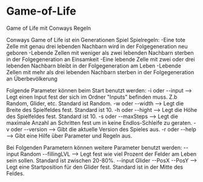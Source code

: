 # Game-of-Life
Game of Life mit Conways Regeln

Conways Game of Life ist ein Generationen Spiel
Spielregeln:
-Eine tote Zelle mit genau drei lebenden Nachbarn wird in der Folgegeneration neu geboren
-Lebende Zellen mit weniger als zwei lebenden Nachbarn sterben in der Folgegeneration an Einsamkeit
-Eine lebende Zelle mit zwei oder drei lebenden Nachbarn bleibt in der Folgegeneration am Leben
-Lebende Zellen mit mehr als drei lebenden Nachbarn sterben in der Folgegeneration an Überbevölkerung

Folgende Parameter können beim Start benutzt werden:
-i oder --input --> Legt einen Input fest der sich im Ordner "Inputs" befinden muss. Z.b Random, Glider, etc. Standard ist Random.
-w oder --width --> Legt die Breite des Spielfeldes fest. Standard ist 10.
-h oder --hight --> Legt die Höhe des Spielfeldes fest. Standard ist 10.
-s oder --maxSteps --> Legt die maximale Anzahl an Schritten fest um in keine Endlos-Schleife zu geraten.
-v oder --version --> Gibt die aktuelle Version des Spieles aus.
-r oder --help --> Gibt eine Hilfe über Parameter und Regeln aus.

Bei Folgenden Parametern können weitere Parameter benutzt werden:
--input Random --fillingLVL --> Legt fest wie viel Prozent der Felder am Leben sein sollen. Standard ist zwischen 20-80%.
--input Glider --PosX <zahl> --PosY <zahl> --> Legt eine Startposition für den Glider fest. Standard ist in der Mitte des Feldes.
